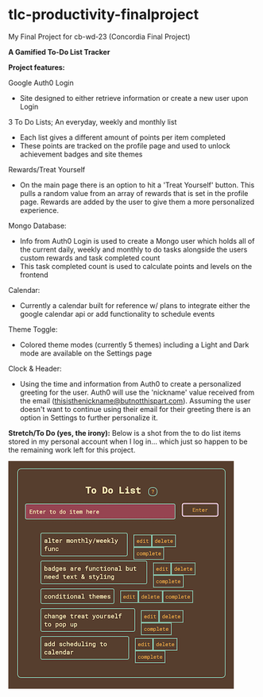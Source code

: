 # tlc-productivity-finalproject
My Final Project for cb-wd-23 (Concordia Final Project)

**A Gamified To-Do List Tracker**

**Project features:** 

Google Auth0 Login
- Site designed to either retrieve information or create a new user upon Login

3 To Do Lists; An everyday, weekly and monthly list
- Each list gives a different amount of points per item completed 
- These points are tracked on the profile page and used to unlock achievement badges and site themes

Rewards/Treat Yourself
- On the main page there is an option to hit a 'Treat Yourself' button. This pulls a random value from an array of rewards that is set in the profile page. Rewards are added by the user to give them a more personalized experience. 

Mongo Database: 
- Info from Auth0 Login is used to create a Mongo user which holds all of the current daily, weekly and monthly to do tasks alongside the users custom rewards and task completed count
- This task completed count is used to calculate points and levels on the frontend

Calendar: 
- Currently a calendar built for reference w/ plans to integrate either the google calendar api or add functionality to schedule events 

Theme Toggle: 
- Colored theme modes (currently 5 themes) including a Light and Dark mode are available on the Settings page

Clock & Header: 
- Using the time and information from Auth0 to create a personalized greeting for the user. Auth0 will use the 'nickname' value received from the email (thisisthenickname@butnotthispart.com). Assuming the user doesn't want to continue using their email for their greeting there is an option in Settings to further personalize it.

**Stretch/To Do (yes, the irony):** 
Below is a shot from the to do list items stored in my personal account when I log in... which just so happen to be the remaining work left for this project. 

![stretch_todo](stretchupdate3.png)